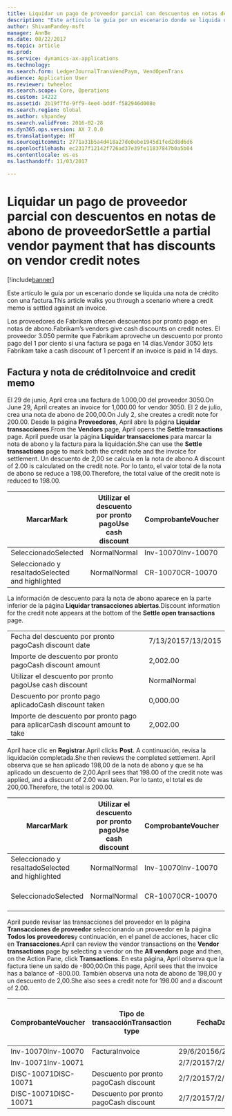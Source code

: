 ```yaml
---
title: Liquidar un pago de proveedor parcial con descuentos en notas de abono de proveedor
description: "Este artículo le guía por un escenario donde se liquida una nota de crédito con una factura."
author: ShivamPandey-msft
manager: AnnBe
ms.date: 08/22/2017
ms.topic: article
ms.prod: 
ms.service: dynamics-ax-applications
ms.technology: 
ms.search.form: LedgerJournalTransVendPaym, VendOpenTrans
audience: Application User
ms.reviewer: twheeloc
ms.search.scope: Core, Operations
ms.custom: 14222
ms.assetid: 2b19f7fd-9ff9-4ee4-bddf-f582946d008e
ms.search.region: Global
ms.author: shpandey
ms.search.validFrom: 2016-02-28
ms.dyn365.ops.version: AX 7.0.0
ms.translationtype: HT
ms.sourcegitcommit: 2771a31b5a4d418a27de0ebe1945d1fed2d8d6d6
ms.openlocfilehash: ec2317f12142f726ad37e39fe11837847b0a5b04
ms.contentlocale: es-es
ms.lasthandoff: 11/03/2017

---
```


# <a name="settle-a-partial-vendor-payment-that-has-discounts-on-vendor-credit-notes"></a><span data-ttu-id="dc87e-103">Liquidar un pago de proveedor parcial con descuentos en notas de abono de proveedor</span><span class="sxs-lookup"><span data-stu-id="dc87e-103">Settle a partial vendor payment that has discounts on vendor credit notes</span></span>

[!include[banner](../includes/banner.md)]


<span data-ttu-id="dc87e-104">Este artículo le guía por un escenario donde se liquida una nota de crédito con una factura.</span><span class="sxs-lookup"><span data-stu-id="dc87e-104">This article walks you through a scenario where a credit memo is settled against an invoice.</span></span>

<span data-ttu-id="dc87e-105">Los proveedores de Fabrikam ofrecen descuentos por pronto pago en notas de abono.</span><span class="sxs-lookup"><span data-stu-id="dc87e-105">Fabrikam’s vendors give cash discounts on credit notes.</span></span> <span data-ttu-id="dc87e-106">El proveedor 3.050 permite que Fabrikam aproveche un descuento por pronto pago del 1 por ciento si una factura se paga en 14 días.</span><span class="sxs-lookup"><span data-stu-id="dc87e-106">Vendor 3050 lets Fabrikam take a cash discount of 1 percent if an invoice is paid in 14 days.</span></span>

## <a name="invoice-and-credit-memo"></a><span data-ttu-id="dc87e-107">Factura y nota de crédito</span><span class="sxs-lookup"><span data-stu-id="dc87e-107">Invoice and credit memo</span></span>
<span data-ttu-id="dc87e-108">El 29 de junio, April crea una factura de 1.000,00 del proveedor 3050.</span><span class="sxs-lookup"><span data-stu-id="dc87e-108">On June 29, April creates an invoice for 1,000.00 for vendor 3050.</span></span> <span data-ttu-id="dc87e-109">El 2 de julio, crea una nota de abono de 200,00.</span><span class="sxs-lookup"><span data-stu-id="dc87e-109">On July 2, she creates a credit note for 200.00.</span></span> <span data-ttu-id="dc87e-110">Desde la página **Proveedores**, April abre la página **Liquidar transacciones**.</span><span class="sxs-lookup"><span data-stu-id="dc87e-110">From the **Vendors** page, April opens the **Settle transactions** page.</span></span> <span data-ttu-id="dc87e-111">April puede usar la página **Liquidar transacciones** para marcar la nota de abono y la factura para la liquidación.</span><span class="sxs-lookup"><span data-stu-id="dc87e-111">She can use the **Settle transactions** page to mark both the credit note and the invoice for settlement.</span></span> <span data-ttu-id="dc87e-112">Un descuento de 2,00 se calcula en la nota de abono.</span><span class="sxs-lookup"><span data-stu-id="dc87e-112">A discount of 2.00 is calculated on the credit note.</span></span> <span data-ttu-id="dc87e-113">Por lo tanto, el valor total de la nota de abono se reduce a 198,00.</span><span class="sxs-lookup"><span data-stu-id="dc87e-113">Therefore, the total value of the credit note is reduced to 198.00.</span></span>

| <span data-ttu-id="dc87e-114">Marcar</span><span class="sxs-lookup"><span data-stu-id="dc87e-114">Mark</span></span>                     | <span data-ttu-id="dc87e-115">Utilizar el descuento por pronto pago</span><span class="sxs-lookup"><span data-stu-id="dc87e-115">Use cash discount</span></span> | <span data-ttu-id="dc87e-116">Comprobante</span><span class="sxs-lookup"><span data-stu-id="dc87e-116">Voucher</span></span>   | <span data-ttu-id="dc87e-117">Cuenta</span><span class="sxs-lookup"><span data-stu-id="dc87e-117">Account</span></span> | <span data-ttu-id="dc87e-118">Fecha</span><span class="sxs-lookup"><span data-stu-id="dc87e-118">Date</span></span>      | <span data-ttu-id="dc87e-119">Fecha de vencimiento</span><span class="sxs-lookup"><span data-stu-id="dc87e-119">Due date</span></span>  | <span data-ttu-id="dc87e-120">Factura</span><span class="sxs-lookup"><span data-stu-id="dc87e-120">Invoice</span></span> | <span data-ttu-id="dc87e-121">Importe en divisa de la transacción</span><span class="sxs-lookup"><span data-stu-id="dc87e-121">Amount in transaction currency</span></span> | <span data-ttu-id="dc87e-122">Divisa</span><span class="sxs-lookup"><span data-stu-id="dc87e-122">Currency</span></span> | <span data-ttu-id="dc87e-123">Importe para liquidar</span><span class="sxs-lookup"><span data-stu-id="dc87e-123">Amount to settle</span></span> |
|--------------------------|-------------------|-----------|---------|-----------|-----------|---------|--------------------------------|----------|------------------|
| <span data-ttu-id="dc87e-124">Seleccionado</span><span class="sxs-lookup"><span data-stu-id="dc87e-124">Selected</span></span>                 | <span data-ttu-id="dc87e-125">Normal</span><span class="sxs-lookup"><span data-stu-id="dc87e-125">Normal</span></span>            | <span data-ttu-id="dc87e-126">Inv-10070</span><span class="sxs-lookup"><span data-stu-id="dc87e-126">Inv-10070</span></span> | <span data-ttu-id="dc87e-127">3050</span><span class="sxs-lookup"><span data-stu-id="dc87e-127">3050</span></span>    | <span data-ttu-id="dc87e-128">29/6/2015</span><span class="sxs-lookup"><span data-stu-id="dc87e-128">6/29/2015</span></span> | <span data-ttu-id="dc87e-129">29/7/2015</span><span class="sxs-lookup"><span data-stu-id="dc87e-129">7/29/2015</span></span> | <span data-ttu-id="dc87e-130">10070</span><span class="sxs-lookup"><span data-stu-id="dc87e-130">10070</span></span>   | <span data-ttu-id="dc87e-131">-1.000,00</span><span class="sxs-lookup"><span data-stu-id="dc87e-131">-1,000.00</span></span>                      | <span data-ttu-id="dc87e-132">USD</span><span class="sxs-lookup"><span data-stu-id="dc87e-132">USD</span></span>      | <span data-ttu-id="dc87e-133">-990,00</span><span class="sxs-lookup"><span data-stu-id="dc87e-133">-990.00</span></span>          |
| <span data-ttu-id="dc87e-134">Seleccionado y resaltado</span><span class="sxs-lookup"><span data-stu-id="dc87e-134">Selected and highlighted</span></span> | <span data-ttu-id="dc87e-135">Normal</span><span class="sxs-lookup"><span data-stu-id="dc87e-135">Normal</span></span>            | <span data-ttu-id="dc87e-136">CR-10070</span><span class="sxs-lookup"><span data-stu-id="dc87e-136">CR-10070</span></span>  | <span data-ttu-id="dc87e-137">3050</span><span class="sxs-lookup"><span data-stu-id="dc87e-137">3050</span></span>    | <span data-ttu-id="dc87e-138">2/7/2015</span><span class="sxs-lookup"><span data-stu-id="dc87e-138">7/2/2015</span></span>  | <span data-ttu-id="dc87e-139">29/7/2015</span><span class="sxs-lookup"><span data-stu-id="dc87e-139">7/29/2015</span></span> |         | <span data-ttu-id="dc87e-140">200,00</span><span class="sxs-lookup"><span data-stu-id="dc87e-140">200.00</span></span>                         | <span data-ttu-id="dc87e-141">USD</span><span class="sxs-lookup"><span data-stu-id="dc87e-141">USD</span></span>      | <span data-ttu-id="dc87e-142">198,00</span><span class="sxs-lookup"><span data-stu-id="dc87e-142">198.00</span></span>           |

<span data-ttu-id="dc87e-143">La información de descuento para la nota de abono aparece en la parte inferior de la página **Liquidar transacciones abiertas**.</span><span class="sxs-lookup"><span data-stu-id="dc87e-143">Discount information for the credit note appears at the bottom of the **Settle open transactions** page.</span></span>

|                              |           |
|------------------------------|-----------|
| <span data-ttu-id="dc87e-144">Fecha del descuento por pronto pago</span><span class="sxs-lookup"><span data-stu-id="dc87e-144">Cash discount date</span></span>           | <span data-ttu-id="dc87e-145">7/13/2015</span><span class="sxs-lookup"><span data-stu-id="dc87e-145">7/13/2015</span></span> |
| <span data-ttu-id="dc87e-146">Importe de descuento por pronto pago</span><span class="sxs-lookup"><span data-stu-id="dc87e-146">Cash discount amount</span></span>         | <span data-ttu-id="dc87e-147">2,00</span><span class="sxs-lookup"><span data-stu-id="dc87e-147">2.00</span></span>      |
| <span data-ttu-id="dc87e-148">Utilizar el descuento por pronto pago</span><span class="sxs-lookup"><span data-stu-id="dc87e-148">Use cash discount</span></span>            | <span data-ttu-id="dc87e-149">Normal</span><span class="sxs-lookup"><span data-stu-id="dc87e-149">Normal</span></span>    |
| <span data-ttu-id="dc87e-150">Descuento por pronto pago aplicado</span><span class="sxs-lookup"><span data-stu-id="dc87e-150">Cash discount taken</span></span>          | <span data-ttu-id="dc87e-151">0,00</span><span class="sxs-lookup"><span data-stu-id="dc87e-151">0.00</span></span>      |
| <span data-ttu-id="dc87e-152">Importe de descuento por pronto pago para aplicar</span><span class="sxs-lookup"><span data-stu-id="dc87e-152">Cash discount amount to take</span></span> | <span data-ttu-id="dc87e-153">2,00</span><span class="sxs-lookup"><span data-stu-id="dc87e-153">2.00</span></span>      |

<span data-ttu-id="dc87e-154">April hace clic en **Registrar**.</span><span class="sxs-lookup"><span data-stu-id="dc87e-154">April clicks **Post**.</span></span> <span data-ttu-id="dc87e-155">A continuación, revisa la liquidación completada.</span><span class="sxs-lookup"><span data-stu-id="dc87e-155">She then reviews the completed settlement.</span></span> <span data-ttu-id="dc87e-156">April observa que se han aplicado 198,00 de la nota de abono y que se ha aplicado un descuento de 2,00.</span><span class="sxs-lookup"><span data-stu-id="dc87e-156">April sees that 198.00 of the credit note was applied, and a discount of 2.00 was taken.</span></span> <span data-ttu-id="dc87e-157">Por lo tanto, el total es de 200,00.</span><span class="sxs-lookup"><span data-stu-id="dc87e-157">Therefore, the total is 200.00.</span></span>

| <span data-ttu-id="dc87e-158">Marcar</span><span class="sxs-lookup"><span data-stu-id="dc87e-158">Mark</span></span>                     | <span data-ttu-id="dc87e-159">Utilizar el descuento por pronto pago</span><span class="sxs-lookup"><span data-stu-id="dc87e-159">Use cash discount</span></span> | <span data-ttu-id="dc87e-160">Comprobante</span><span class="sxs-lookup"><span data-stu-id="dc87e-160">Voucher</span></span>   | <span data-ttu-id="dc87e-161">Cuenta</span><span class="sxs-lookup"><span data-stu-id="dc87e-161">Account</span></span> | <span data-ttu-id="dc87e-162">Fecha</span><span class="sxs-lookup"><span data-stu-id="dc87e-162">Date</span></span>      | <span data-ttu-id="dc87e-163">Fecha de vencimiento</span><span class="sxs-lookup"><span data-stu-id="dc87e-163">Due date</span></span>  | <span data-ttu-id="dc87e-164">Factura</span><span class="sxs-lookup"><span data-stu-id="dc87e-164">Invoice</span></span>  | <span data-ttu-id="dc87e-165">Importe en divisa de la transacción</span><span class="sxs-lookup"><span data-stu-id="dc87e-165">Amount in transaction currency</span></span> | <span data-ttu-id="dc87e-166">Divisa</span><span class="sxs-lookup"><span data-stu-id="dc87e-166">Currency</span></span> | <span data-ttu-id="dc87e-167">Importe para liquidar</span><span class="sxs-lookup"><span data-stu-id="dc87e-167">Amount to settle</span></span> |
|--------------------------|-------------------|-----------|---------|-----------|-----------|----------|--------------------------------|----------|------------------|
| <span data-ttu-id="dc87e-168">Seleccionado y resaltado</span><span class="sxs-lookup"><span data-stu-id="dc87e-168">Selected and highlighted</span></span> | <span data-ttu-id="dc87e-169">Normal</span><span class="sxs-lookup"><span data-stu-id="dc87e-169">Normal</span></span>            | <span data-ttu-id="dc87e-170">Inv-10070</span><span class="sxs-lookup"><span data-stu-id="dc87e-170">Inv-10070</span></span> | <span data-ttu-id="dc87e-171">3050</span><span class="sxs-lookup"><span data-stu-id="dc87e-171">3050</span></span>    | <span data-ttu-id="dc87e-172">29/6/2015</span><span class="sxs-lookup"><span data-stu-id="dc87e-172">6/29/2015</span></span> | <span data-ttu-id="dc87e-173">29/7/2015</span><span class="sxs-lookup"><span data-stu-id="dc87e-173">7/29/2015</span></span> | <span data-ttu-id="dc87e-174">10070</span><span class="sxs-lookup"><span data-stu-id="dc87e-174">10070</span></span>    | <span data-ttu-id="dc87e-175">-1.000,00</span><span class="sxs-lookup"><span data-stu-id="dc87e-175">-1,000.00</span></span>                      | <span data-ttu-id="dc87e-176">USD</span><span class="sxs-lookup"><span data-stu-id="dc87e-176">USD</span></span>      | <span data-ttu-id="dc87e-177">-200,00</span><span class="sxs-lookup"><span data-stu-id="dc87e-177">-200.00</span></span>          |
| <span data-ttu-id="dc87e-178">Seleccionado</span><span class="sxs-lookup"><span data-stu-id="dc87e-178">Selected</span></span>                 | <span data-ttu-id="dc87e-179">Normal</span><span class="sxs-lookup"><span data-stu-id="dc87e-179">Normal</span></span>            | <span data-ttu-id="dc87e-180">CR-10070</span><span class="sxs-lookup"><span data-stu-id="dc87e-180">CR-10070</span></span>  | <span data-ttu-id="dc87e-181">3050</span><span class="sxs-lookup"><span data-stu-id="dc87e-181">3050</span></span>    | <span data-ttu-id="dc87e-182">2/7/2015</span><span class="sxs-lookup"><span data-stu-id="dc87e-182">7/2/2015</span></span>  | <span data-ttu-id="dc87e-183">29/7/2015</span><span class="sxs-lookup"><span data-stu-id="dc87e-183">7/29/2015</span></span> | <span data-ttu-id="dc87e-184">CR-10070</span><span class="sxs-lookup"><span data-stu-id="dc87e-184">CR-10070</span></span> | <span data-ttu-id="dc87e-185">200,00</span><span class="sxs-lookup"><span data-stu-id="dc87e-185">200.00</span></span>                         | <span data-ttu-id="dc87e-186">USD</span><span class="sxs-lookup"><span data-stu-id="dc87e-186">USD</span></span>      | <span data-ttu-id="dc87e-187">198,00</span><span class="sxs-lookup"><span data-stu-id="dc87e-187">198.00</span></span>           |

<span data-ttu-id="dc87e-188">April puede revisar las transacciones del proveedor en la página **Transacciones de proveedor** seleccionando un proveedor en la página **Todos los proveedores**y continuación, en el panel de acciones, hacer clic en **Transacciones**.</span><span class="sxs-lookup"><span data-stu-id="dc87e-188">April can review the vendor transactions on the **Vendor transactions** page by selecting a vendor on the **All vendors** page and then, on the Action Pane, click **Transactions**.</span></span> <span data-ttu-id="dc87e-189">En esta página, April observa que la factura tiene un saldo de -800,00.</span><span class="sxs-lookup"><span data-stu-id="dc87e-189">On this page, April sees that the invoice has a balance of -800.00.</span></span> <span data-ttu-id="dc87e-190">También observa una nota de abono de 198,00 y un descuento de 2,00.</span><span class="sxs-lookup"><span data-stu-id="dc87e-190">She also sees a credit note for 198.00 and a discount of 2.00.</span></span>

| <span data-ttu-id="dc87e-191">Comprobante</span><span class="sxs-lookup"><span data-stu-id="dc87e-191">Voucher</span></span>    | <span data-ttu-id="dc87e-192">Tipo de transacción</span><span class="sxs-lookup"><span data-stu-id="dc87e-192">Transaction type</span></span> | <span data-ttu-id="dc87e-193">Fecha</span><span class="sxs-lookup"><span data-stu-id="dc87e-193">Date</span></span>      | <span data-ttu-id="dc87e-194">Factura</span><span class="sxs-lookup"><span data-stu-id="dc87e-194">Invoice</span></span> | <span data-ttu-id="dc87e-195">Importe en débito en divisa de transacción</span><span class="sxs-lookup"><span data-stu-id="dc87e-195">Amount in transaction currency debit</span></span> | <span data-ttu-id="dc87e-196">Importe en crédito en divisa de transacción</span><span class="sxs-lookup"><span data-stu-id="dc87e-196">Amount in transaction currency credit</span></span> | <span data-ttu-id="dc87e-197">Saldo</span><span class="sxs-lookup"><span data-stu-id="dc87e-197">Balance</span></span> | <span data-ttu-id="dc87e-198">Divisa</span><span class="sxs-lookup"><span data-stu-id="dc87e-198">Currency</span></span> |
|------------|------------------|-----------|---------|--------------------------------------|---------------------------------------|---------|----------|
| <span data-ttu-id="dc87e-199">Inv-10070</span><span class="sxs-lookup"><span data-stu-id="dc87e-199">Inv-10070</span></span>  | <span data-ttu-id="dc87e-200">Factura</span><span class="sxs-lookup"><span data-stu-id="dc87e-200">Invoice</span></span>          | <span data-ttu-id="dc87e-201">29/6/2015</span><span class="sxs-lookup"><span data-stu-id="dc87e-201">6/29/2015</span></span> | <span data-ttu-id="dc87e-202">10070</span><span class="sxs-lookup"><span data-stu-id="dc87e-202">10070</span></span>   |                                      | <span data-ttu-id="dc87e-203">1.000,00</span><span class="sxs-lookup"><span data-stu-id="dc87e-203">1,000.00</span></span>                              | <span data-ttu-id="dc87e-204">-800,00</span><span class="sxs-lookup"><span data-stu-id="dc87e-204">-800.00</span></span> | <span data-ttu-id="dc87e-205">USD</span><span class="sxs-lookup"><span data-stu-id="dc87e-205">USD</span></span>      |
| <span data-ttu-id="dc87e-206">Inv-10071</span><span class="sxs-lookup"><span data-stu-id="dc87e-206">Inv-10071</span></span>  |                  | <span data-ttu-id="dc87e-207">2/7/2015</span><span class="sxs-lookup"><span data-stu-id="dc87e-207">7/2/2015</span></span>  | <span data-ttu-id="dc87e-208">CR10071</span><span class="sxs-lookup"><span data-stu-id="dc87e-208">CR10071</span></span> | <span data-ttu-id="dc87e-209">200,00</span><span class="sxs-lookup"><span data-stu-id="dc87e-209">200.00</span></span>                               |                                       | <span data-ttu-id="dc87e-210">0,00</span><span class="sxs-lookup"><span data-stu-id="dc87e-210">0.00</span></span>    | <span data-ttu-id="dc87e-211">USD</span><span class="sxs-lookup"><span data-stu-id="dc87e-211">USD</span></span>      |
| <span data-ttu-id="dc87e-212">DISC-10071</span><span class="sxs-lookup"><span data-stu-id="dc87e-212">DISC-10071</span></span> |  <span data-ttu-id="dc87e-213">Descuento por pronto pago</span><span class="sxs-lookup"><span data-stu-id="dc87e-213">Cash discount</span></span>   | <span data-ttu-id="dc87e-214">2/7/2015</span><span class="sxs-lookup"><span data-stu-id="dc87e-214">7/2/2015</span></span>  |         | <span data-ttu-id="dc87e-215">2,00</span><span class="sxs-lookup"><span data-stu-id="dc87e-215">2.00</span></span>                                 |                                       | <span data-ttu-id="dc87e-216">0,00</span><span class="sxs-lookup"><span data-stu-id="dc87e-216">0.00</span></span>    | <span data-ttu-id="dc87e-217">USD</span><span class="sxs-lookup"><span data-stu-id="dc87e-217">USD</span></span>      |
| <span data-ttu-id="dc87e-218">DISC-10071</span><span class="sxs-lookup"><span data-stu-id="dc87e-218">DISC-10071</span></span> |  <span data-ttu-id="dc87e-219">Descuento por pronto pago</span><span class="sxs-lookup"><span data-stu-id="dc87e-219">Cash discount</span></span>   | <span data-ttu-id="dc87e-220">2/7/2015</span><span class="sxs-lookup"><span data-stu-id="dc87e-220">7/2/2015</span></span>  |         |                                      | <span data-ttu-id="dc87e-221">2,00</span><span class="sxs-lookup"><span data-stu-id="dc87e-221">2.00</span></span>                                  | <span data-ttu-id="dc87e-222">0,00</span><span class="sxs-lookup"><span data-stu-id="dc87e-222">0.00</span></span>    | <span data-ttu-id="dc87e-223">USD</span><span class="sxs-lookup"><span data-stu-id="dc87e-223">USD</span></span>      |






